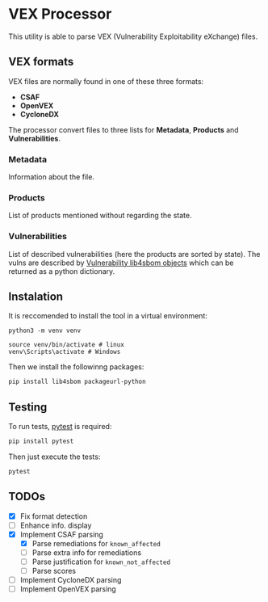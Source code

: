 # VEX Processor

This utility is able to parse VEX (Vulnerability Exploitability eXchange) files.

## VEX formats

VEX files are normally found in one of these three formats:

- **CSAF**
- **OpenVEX**
- **CycloneDX**

The processor convert files to three lists for **Metadata**, **Products** and **Vulnerabilities**.

### Metadata 

Information about the file.

### Products

List of products mentioned without regarding the state.

### Vulnerabilities

List of described vulnerabilities (here the products are sorted by state). The vulns are described by [Vulnerability lib4sbom objects](https://github.com/anthonyharrison/lib4sbom/blob/main/lib4sbom/data/vulnerability.py) which can be returned as a python dictionary.

## Instalation

It is reccomended to install the tool in a virtual environment:

```
python3 -m venv venv

source venv/bin/activate # linux
venv\Scripts\activate # Windows
```

Then we install the followinng packages:

```bash
pip install lib4sbom packageurl-python
```

## Testing

To run tests, [pytest](https://docs.pytest.org/en/stable/getting-started.html) is required:

```bash
pip install pytest
```

Then just execute the tests:

```bash
pytest
```

## TODOs

- [x] Fix format detection
- [ ] Enhance info. display
- [x] Implement CSAF parsing
    + [x] Parse remediations for `known_affected`
    + [ ] Parse extra info for remediations
    + [ ] Parse justification for `known_not_affected`
    + [ ] Parse scores
- [ ] Implement CycloneDX parsing
- [ ] Implement OpenVEX parsing